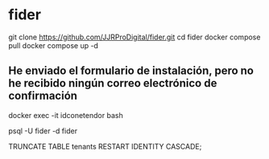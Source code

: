 # fider

git clone https://github.com/JJRProDigital/fider.git
cd fider
docker compose pull
docker compose up -d

## He enviado el formulario de instalación, pero no he recibido ningún correo electrónico de confirmación

docker exec -it idconetendor bash

psql -U fider -d fider

TRUNCATE TABLE tenants RESTART IDENTITY CASCADE;
